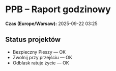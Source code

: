 # PPB – Raport godzinowy
**Czas (Europe/Warsaw):** 2025-09-22 03:25

## Status projektów
- Bezpieczny Pieszy — OK
- Zwolnij przy przejściu — OK
- Odblask ratuje życie — OK

